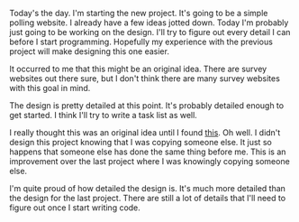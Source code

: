 Today's the day. I'm starting the new project. It's going to be a simple polling
website. I already have a few ideas jotted down. Today I'm probably just going
to be working on the design. I'll try to figure out every detail I can before I
start programming. Hopefully my experience with the previous project will make
designing this one easier.

It occurred to me that this might be an original idea. There are survey websites
out there sure, but I don't think there are many survey websites with this goal
in mind.

The design is pretty detailed at this point. It's probably detailed enough to
get started. I think I'll try to write a task list as well.

I really thought this was an original idea until I found
[this](https://www.poll-maker.com/). Oh well. I didn't design this project
knowing that I was copying someone else. It just so happens that someone else
has done the same thing before me. This is an improvement over the last project
where I was knowingly copying someone else.

I'm quite proud of how detailed the design is. It's much more detailed than the
design for the last project. There are still a lot of details that I'll need to
figure out once I start writing code.

